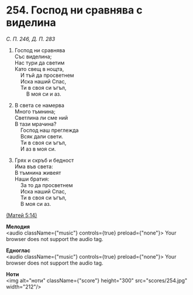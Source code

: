 # 254. Господ ни сравнява с виделина  

*С. П. 246, Д. П. 283*  

1. Господ ни сравнява  
Със виделина;  
Нас тури да светим  
Като свещ в нощта,  
    И тъй да просветнем  
    Иска наший Спас,  
    Ти в своя си ъгъл,  
        В моя си и аз.  

2. В света се намерва  
Много тъмнина;  
Светлина ли сме ний  
В тази мрачина?  
    Господ наш преглежда  
    Всяк дали свети.  
    Ти в своя си ъгъл,  
    И аз в моя си.  

3. Грях и скръб и бедност  
Има във света:  
В тъмнина живеят  
Наши братия:  
    За то да просветнем  
    Иска наший Спас,  
    Ти в своя си ъгъл,  
    В моя си аз.  

[(Матей 5:14)](http://biblia.bg/index.php?k=40&g=5&s=14)  

__Мелодия__  
<audio className={"music"} controls={true} preload={"none"}><source src="mp3/254.mp3" type="audio/mpeg"/>
Your browser does not support the audio tag.
</audio>  

__Едноглас__  
<audio className={"music"} controls={true} preload={"none"}><source src="transp/254.mp3" type="audio/mpeg"/>
Your browser does not support the audio tag.
</audio>  

__Ноти__  
<img alt="ноти" className={"score"} height="300" src="scores/254.jpg" width="212"/>
